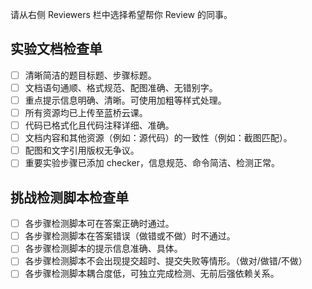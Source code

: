 请从右侧 Reviewers 栏中选择希望帮你 Review 的同事。

## 实验文档检查单

- [ ] 清晰简洁的题目标题、步骤标题。
- [ ] 文档语句通顺、格式规范、配图准确、无错别字。
- [ ] 重点提示信息明确、清晰。可使用加粗等样式处理。
- [ ] 所有资源均已上传至蓝桥云课。
- [ ] 代码已格式化且代码注释详细、准确。
- [ ] 文档内容和其他资源（例如：源代码）的一致性（例如：截图匹配）。
- [ ] 配图和文字引用版权无争议。
- [ ] 重要实验步骤已添加 checker，信息规范、命令简洁、检测正常。

## 挑战检测脚本检查单

- [ ] 各步骤检测脚本可在答案正确时通过。
- [ ] 各步骤检测脚本在答案错误（做错或不做）时不通过。
- [ ] 各步骤检测脚本的提示信息准确、具体。
- [ ] 各步骤检测脚本不会出现提交超时、提交失败等情形。（做对/做错/不做）
- [ ] 各步骤检测脚本耦合度低，可独立完成检测、无前后强依赖关系。
